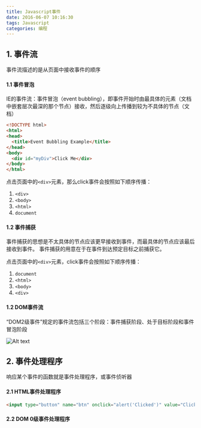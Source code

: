 ```yaml
---
title: Javascript事件
date: 2016-06-07 10:16:30
tags: Javascript
categories: 编程
---
```


## 1. 事件流
事件流描述的是从页面中接收事件的顺序

#### 1.1 事件冒泡
IE的事件流：事件冒泡（event bubbling），即事件开始时由最具体的元素（文档中嵌套层次最深的那个节点）接收，然后逐级向上传播到较为不具体的节点（文档）

```html
<!DOCTYPE html>
<html>
<head>
  <title>Event Bubbling Example</title>
</head>
<body>
  <div id="myDiv">Click Me</div>
</body>
</html>
```
点击页面中的`<div>`元素，那么click事件会按照如下顺序传播：
1. `<div>`
2. `<body>`
3. `<html>`
4. `document`

#### 1.2 事件捕获
事件捕获的思想是不太具体的节点应该更早接收到事件，而最具体的节点应该最后接收到事件。
事件捕获的用意在于在事件到达预定目标之前捕获它。

点击页面中的`<div>`元素，click事件会按照如下顺序传播：
1. `document`
2. `<html>`
3. `<body>`
4. `<div>`

#### 1.2 DOM事件流
“DOM2级事件”规定的事件流包括三个阶段：事件捕获阶段、处于目标阶段和事件冒泡阶段

![Alt text](http://img1.zsgjs.com/upfile/file/2016/0615/7644326177bdc141c1b2b85d4575d528.png)

## 2. 事件处理程序
响应某个事件的函数就是事件处理程序，或事件侦听器

#### 2.1 HTML事件处理程序
```html
<input type="button" name="btn" onclick="alert('Clicked')" value="Click Me" />
```

#### 2.2 DOM 0级事件处理程序
